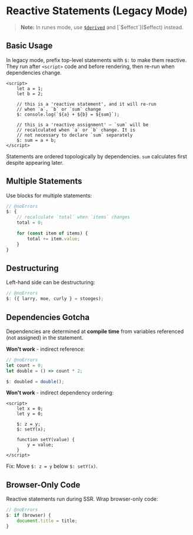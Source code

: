 # Reactive Statements (Legacy Mode)

> **Note:** In runes mode, use [`$derived`]($derived) and [`$effect`]($effect) instead.

## Basic Usage

In legacy mode, prefix top-level statements with `$:` to make them reactive. They run after `<script>` code and before rendering, then re-run when dependencies change.

```svelte
<script>
	let a = 1;
	let b = 2;

	// this is a 'reactive statement', and it will re-run
	// when `a`, `b` or `sum` change
	$: console.log(`${a} + ${b} = ${sum}`);

	// this is a 'reactive assignment' — `sum` will be
	// recalculated when `a` or `b` change. It is
	// not necessary to declare `sum` separately
	$: sum = a + b;
</script>
```

Statements are ordered topologically by dependencies. `sum` calculates first despite appearing later.

## Multiple Statements

Use blocks for multiple statements:

```js
// @noErrors
$: {
	// recalculate `total` when `items` changes
	total = 0;

	for (const item of items) {
		total += item.value;
	}
}
```

## Destructuring

Left-hand side can be destructuring:

```js
// @noErrors
$: ({ larry, moe, curly } = stooges);
```

## Dependencies Gotcha

Dependencies are determined at **compile time** from variables referenced (not assigned) in the statement.

**Won't work** - indirect reference:
```js
// @noErrors
let count = 0;
let double = () => count * 2;

$: doubled = double();
```

**Won't work** - indirect dependency ordering:
```svelte
<script>
	let x = 0;
	let y = 0;

	$: z = y;
	$: setY(x);

	function setY(value) {
		y = value;
	}
</script>
```
Fix: Move `$: z = y` below `$: setY(x)`.

## Browser-Only Code

Reactive statements run during SSR. Wrap browser-only code:

```js
// @noErrors
$: if (browser) {
	document.title = title;
}
```